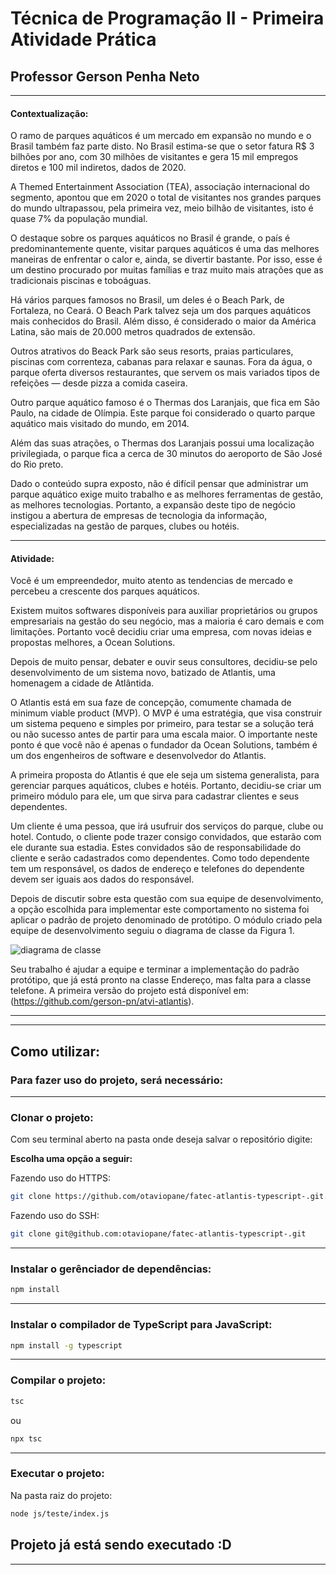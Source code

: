 # **Técnica de Programação II - Primeira Atividade Prática**
## **Professor Gerson Penha Neto**
---
#### **Contextualização:**
O ramo de parques aquáticos é um mercado em expansão no mundo e o Brasil também faz parte disto. No Brasil estima-se que o setor fatura R$ 3 bilhões por ano, com 30 milhões de visitantes e gera 15 mil empregos diretos e 100 mil indiretos, dados de 2020.

A Themed Entertainment Association (TEA), associação internacional do segmento, apontou que em 2020 o total de visitantes nos grandes parques do mundo ultrapassou, pela primeira vez, meio bilhão de visitantes, isto é quase 7% da população mundial.

O destaque sobre os parques aquáticos no Brasil é grande, o país é predominantemente quente, visitar parques aquáticos é uma das melhores maneiras de enfrentar o calor e, ainda, se divertir bastante. Por isso, esse é um destino procurado por muitas famílias e traz muito mais atrações que as tradicionais piscinas e toboáguas.

Há vários parques famosos no Brasil, um deles é o Beach Park, de Fortaleza, no Ceará. O Beach Park talvez seja um dos parques aquáticos mais conhecidos do Brasil. Além disso, é considerado o maior da América Latina, são mais de 20.000 metros quadrados de extensão.

Outros atrativos do Beack Park são seus resorts, praias particulares, piscinas com correnteza, cabanas para relaxar e saunas. Fora da água, o parque oferta diversos restaurantes, que servem os mais variados tipos de refeições — desde pizza a comida caseira.

Outro parque aquático famoso é o Thermas dos Laranjais, que fica em São Paulo, na cidade de Olímpia. Este parque foi considerado o quarto parque aquático mais visitado do mundo, em 2014.

Além das suas atrações, o Thermas dos Laranjais possui uma localização privilegiada, o parque fica a cerca de 30 minutos do aeroporto de São José do Rio preto.

Dado o conteúdo supra exposto, não é difícil pensar que administrar um parque aquático exige muito trabalho e as melhores ferramentas de gestão, as melhores tecnologias. Portanto, a expansão deste tipo de negócio instigou a abertura de empresas de tecnologia da informação, especializadas na gestão de parques, clubes ou hotéis.

---
#### **Atividade:**
Você é um empreendedor, muito atento as tendencias de mercado e percebeu a crescente dos parques aquáticos.

Existem muitos softwares disponíveis para auxiliar proprietários ou grupos empresariais na gestão do seu negócio, mas a maioria é caro demais e com limitações. Portanto você decidiu criar uma empresa, com novas ideias e propostas melhores, a Ocean Solutions.

Depois de muito pensar, debater e ouvir seus consultores, decidiu-se pelo desenvolvimento de um sistema novo, batizado de Atlantis, uma homenagem a cidade de Atlântida.

O Atlantis está em sua faze de concepção, comumente chamada de minimum viable product (MVP). O MVP é uma estratégia, que visa construir um sistema pequeno e simples por primeiro, para testar se a solução terá ou não sucesso antes de partir para uma escala maior. O importante neste ponto é que você não é apenas o fundador da Ocean Solutions, também é um dos engenheiros de software e desenvolvedor do Atlantis.

A primeira proposta do Atlantis é que ele seja um sistema generalista, para gerenciar parques aquáticos, clubes e hotéis. Portanto, decidiu-se criar um primeiro módulo para ele, um que sirva para cadastrar clientes e seus dependentes.

Um cliente é uma pessoa, que irá usufruir dos serviços do parque, clube ou hotel. Contudo, o cliente pode trazer consigo convidados, que estarão com ele durante sua estadia. Estes convidados são de responsabilidade do cliente e serão cadastrados como dependentes. Como todo dependente tem um responsável, os dados de endereço e telefones do dependente devem ser iguais aos dados do responsável.

Depois de discutir sobre esta questão com sua equipe de desenvolvimento, a opção escolhida para implementar este comportamento no sistema foi aplicar o padrão de projeto denominado de protótipo. O módulo criado pela equipe de desenvolvimento seguiu o diagrama de classe da Figura 1.

![diagrama de classe](https://user-images.githubusercontent.com/58819253/174502876-e04a6faa-8e04-4c17-b2a7-5ea2d05fe73b.png)

Seu trabalho é ajudar a equipe e terminar a implementação do padrão protótipo, que já está pronto na classe Endereço, mas falta para a classe telefone. A primeira versão do projeto está disponível em: (https://github.com/gerson-pn/atvi-atlantis).


------
------

## Como utilizar:

### Para fazer uso do projeto, será necessário:

------

### Clonar o projeto:

Com seu terminal aberto na pasta onde deseja salvar o repositório digite:

**Escolha uma opção a seguir:**

Fazendo uso do HTTPS:
```bash
git clone https://github.com/otaviopane/fatec-atlantis-typescript-.git.
```
Fazendo uso do SSH:
```bash
git clone git@github.com:otaviopane/fatec-atlantis-typescript-.git
```

------

### Instalar o gerênciador de dependências:
```bash
npm install
```

------


### Instalar o compilador de TypeScript para JavaScript:
```bash
npm install -g typescript
```

------


### Compilar o projeto:
```bash
tsc
```
ou
```bash
npx tsc
```

------


### Executar o projeto:
Na pasta raiz do projeto:
```bash
node js/teste/index.js 
```


## Projeto já está sendo executado :D

------
